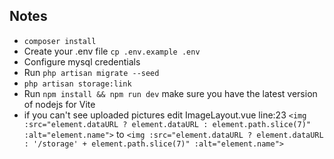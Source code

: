 ## Notes
- `composer install`
- Create your .env file `cp .env.example .env`
- Configure mysql credentials
- Run `php artisan migrate --seed`
- `php artisan storage:link`
- Run `npm install && npm run dev` make sure you have the latest version of nodejs for Vite
- if you can't see uploaded pictures edit ImageLayout.vue line:23
`<img :src="element.dataURL ? element.dataURL : element.path.slice(7)" :alt="element.name">` 
to
`<img :src="element.dataURL ? element.dataURL : '/storage' + element.path.slice(7)" :alt="element.name">`